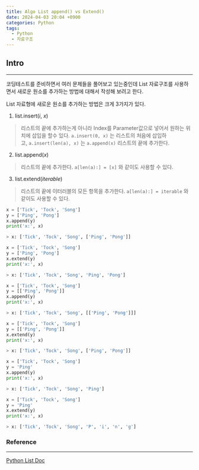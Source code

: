 ```yaml
---
title: Algo List append() vs Extend()
date: 2024-04-03 20:04 +0900
categories: Python
tags:
  - Python
  - 자료구조
---
```

## Intro
---
코딩테스트를 준비하면서 여러 문제들을 풀어보고 있는중인데 List 자료구조를 사용하면서 새로운 원소를 추가하는 방법에 대해서 작성해 보려고 한다.

List 자료형에 새로운 원소를 추가하는 방법은 크게 3가지가 있다.

1. list.insert(_i_, _x_)
>리스트의 끝에 추가하는게 아니라 Index를 Parameter값으로 넣어서 원하는 위치에 삽입을 할수 있다. `a.insert(0, x)` 는 리스트의 처음에 삽입하고, `a.insert(len(a), x)` 는 `a.append(x)` 리스트의 끝에 추가한다.

2. list.append(_x_)
>리스트의 끝에 추가한다. `a[len(a):] = [x]` 와 같이도 사용할 수 있다.

3. list.extend(_iterable_)
>리스트의 끝에 이터러블의 모든 항목을 추가한다. `a[len(a):] = iterable` 와  같이도 사용할 수 있다.

```python
x = ['Tick', 'Tock', 'Song'] 
y = ['Ping', 'Pong'] 
x.append(y) 
print('x:', x) 

> x: ['Tick', 'Tock', 'Song', ['Ping', 'Pong']]

x = ['Tick', 'Tock', 'Song'] 
y = ['Ping', 'Pong'] 
x.extend(y) 
print('x:', x) 

> x: ['Tick', 'Tock', 'Song', 'Ping', 'Pong']

x = ['Tick', 'Tock', 'Song'] 
y = [['Ping', 'Pong']] 
x.append(y) 
print('x:', x) 

> x: ['Tick', 'Tock', 'Song', [['Ping', 'Pong']]]

x = ['Tick', 'Tock', 'Song'] 
y = [['Ping', 'Pong']] 
x.extend(y) 
print('x:', x) 

> x: ['Tick', 'Tock', 'Song', ['Ping', 'Pong']]

x = ['Tick', 'Tock', 'Song'] 
y = 'Ping' 
x.append(y) 
print('x:', x) 

> x: ['Tick', 'Tock', 'Song', 'Ping']

x = ['Tick', 'Tock', 'Song'] 
y = 'Ping' 
x.extend(y) 
print('x:', x)

> x: ['Tick', 'Tock', 'Song', 'P', 'i', 'n', 'g']
```




### Reference
---
[Python List Doc](https://docs.python.org/ko/3/tutorial/datastructures.html#more-on-lists)
